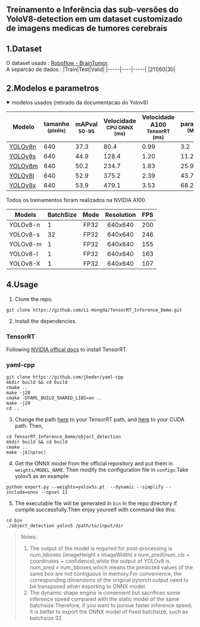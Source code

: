## Treinamento e Inferência das sub-versões do YoloV8-detection em um dataset customizado de imagens medicas de tumores cerebrais

## 1.Dataset
O dataset usado : [Roboflow - BrainTumor](https://universe.roboflow.com/csilab/csilab-braintumor-detection).<br>
A separcão de dados :
|Train|Test|Valid|
|-----|----|-----|
|211|60|30|



## 2.Modelos e parametros
<details open>
<summary>modelos usados (retirado da documentacao do Yolov8)</summary>
<div align = 'center'>
      <table>
    <thead>
    <tr>
    <th>Modelo</th>
    <th>tamanho<br><sup>(pixéis)</sup></th>
    <th>mAPval<sup><br>50-95</sup></th>
    <th>Velocidade<br><sup>CPU ONNX<br> (ms)</sup></th>
    <th>Velocidade<br> A100<sup> TensorRT<br>(ms)</sup></th>
    <th>params<br><sup>(M)</sup></th>
    <th>FLOPs<br><sup>(B)</sup></th>
    </tr>
    </thead>
    <tbody>
    <tr>
    <td><a href="https://github.com/ultralytics/assets/releases/download/v8.1.0/yolov8n.pt">YOLOv8n</a></td>
    <td>640</td>
    <td>37.3</td>
    <td>80.4</td>
    <td>0.99</td>
    <td>3.2</td>
    <td>8.7</td>
    </tr>
    <tr>
    <td><a href="https://github.com/ultralytics/assets/releases/download/v8.1.0/yolov8s.pt">YOLOv8s</a></td>
    <td>640</td>
    <td>44.9</td>
    <td>128.4</td>
    <td>1.20</td>
    <td>11.2</td>
    <td>28.6</td>
    </tr>
    <tr>
    <td><a href="https://github.com/ultralytics/assets/releases/download/v8.1.0/yolov8m.pt">YOLOv8m</a></td>
    <td>640</td>
    <td>50.2</td>
    <td>234.7</td>
    <td>1.83</td>
    <td>25.9</td>
    <td>78.9</td>
    </tr>
    <tr>
    <td><a href="https://github.com/ultralytics/assets/releases/download/v8.1.0/yolov8l.pt">YOLOv8l</a></td>
    <td>640</td>
    <td>52.9</td>
    <td>375.2</td>
    <td>2.39</td>
    <td>43.7</td>
    <td>165.2</td>
    </tr>
    <tr>
    <td><a href="https://github.com/ultralytics/assets/releases/download/v8.1.0/yolov8x.pt">YOLOv8x</a></td>
    <td>640</td>
    <td>53.9</td>
    <td>479.1</td>
    <td>3.53</td>
    <td>68.2</td>
    <td>257.8</td>
    </tr>
    </tbody>
    </table>
</div>
</details>

Todos os treinamentos foram realizados na NVIDIA A100.
<div align='center'>

| Models | BatchSize | Mode | Resolution |  FPS  |
|-|-|:-:|:-:|:-:|
| YOLOv8-n  | 1 | FP32 | 640x640 | 200 |
| YOLOv8-s  | 32 | FP32 | 640x640 | 246 |
| YOLOv8-m  | 1 | FP32 | 640x640 | 155 |
| YOLOv8-l  | 1 | FP32 | 640x640 | 163 |
| YOLOv8-X  | 1 | FP32 | 640x640 | 107 |
</div>


## 4.Usage


1. Clone the repo.
```
git clone https://github.com/Li-Hongda/TensorRT_Inference_Demo.git
```
2. Install the dependencies.
### TensorRT
Following [NVIDIA offical docs](https://docs.nvidia.com/deeplearning/tensorrt/install-guide/index.html#installing) to install TensorRT.

### yaml-cpp
```
git clone https://github.com/jbeder/yaml-cpp
mkdir build && cd build
cmake ..
make -j20
cmake -DYAML_BUILD_SHARED_LIBS=on ..
make -j20
cd ..
```


3. Change the path [here](https://github.com/Li-Hongda/TensorRT_Inference_Demo/blob/main/object_detection/CMakeLists.txt#L19) to your TensorRT path, and [here](https://github.com/Li-Hongda/TensorRT_Inference_Demo/blob/main/object_detection/CMakeLists.txt#L11) to your CUDA path. Then,
```
cd TensorRT_Inference_Demo/object_detection
mkdir build && cd build
cmake ..
make -j$(nproc)
```
4. Get the ONNX model from the official repository and put them in `weights/MODEL_NAME`. Then modify the configuration file in `configs`.Take yolov5 as an example:
```
python export.py --weights=yolov5s.pt  --dynamic --simplify --include=onnx --opset 11
```
5. The executable file will be generated in `bin` in the repo directory if compile successfully.Then enjoy yourself with command like this:
```
cd bin
./object_detection yolov5 /path/to/input/dir 
```

> Notes:
> 1. The output of the model is required for post-processing is num_bboxes (imageHeight x imageWidth) x num_pred(num_cls + coordinates + confidence),while the output of YOLOv8 is num_pred x num_bboxes,which means the predicted values of the same box are not contiguous in memory.For convenience, the corresponding dimensions of the original pytorch output need to be transposed when exporting to ONNX model.
> 2. The dynamic shape engine is convenient but sacrifices some inference speed compared with the static model of the same batchsize.Therefore, if you want to pursue faster inference speed, it is better to export the ONNX model of fixed batchsize, such as batchsize 32.



